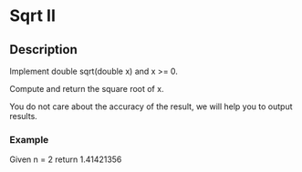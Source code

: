 # Sqrt II

## Description

Implement double sqrt(double x) and x >= 0.

Compute and return the square root of x.

You do not care about the accuracy of the result, we will help you to output results.

### Example

Given n = 2 return 1.41421356

